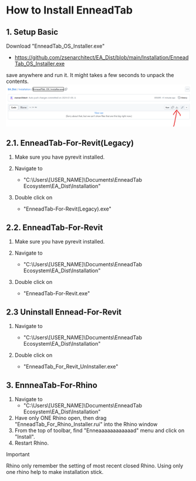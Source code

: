 # How to Install EnneadTab


## 1. Setup Basic
Download "EnneadTab_OS_Installer.exe"

- https://github.com/zsenarchitect/EA_Dist/blob/main/Installation/EnneadTab_OS_Installer.exe

save anywhere and run it. It might takes a few seconds to unpack the contents.
![screenshot of downloading page](/Apps/lib/EnneadTab/images/Instruction_core.png)



## 2.1. EnneadTab-For-Revit(Legacy)
1. Make sure you have pyrevit installed.

2. Navigate to 
    - "C:\Users\\[USER_NAME]\Documents\EnneadTab Ecosystem\EA_Dist\Installation"

3. Double click on 
    - "EnneadTab-For-Revit(Legacy).exe"

## 2.2. EnneadTab-For-Revit
1. Make sure you have pyrevit installed.

2. Navigate to 
    - "C:\Users\\[USER_NAME]\Documents\EnneadTab Ecosystem\EA_Dist\Installation"

3. Double click on 
    - "EnneadTab-For-Revit.exe"

## 2.3 Uninstall Ennead-For-Revit


1. Navigate to 
    - "C:\Users\\[USER_NAME]\Documents\EnneadTab Ecosystem\EA_Dist\Installation"

2. Double click on 
    - "EnneadTab_For_Revit_UnInstaller.exe"

## 3. EnnneaTab-For-Rhino
1. Navigate to 
    - "C:\Users\\[USER_NAME]\Documents\EnneadTab Ecosystem\EA_Dist\Installation"
2. Have only ONE Rhino open, then drag "EnneadTab_For_Rhino_Installer.rui" into the Rhino window
3. From the top of toolbar, find "Enneaaaaaaaaaaaad" menu and click on "Install".
4. Restart Rhino.


> [!IMPORTANT]
> Rhino only remember the setting of most recent closed Rhino. Using only one rhino help to make installation stick.
